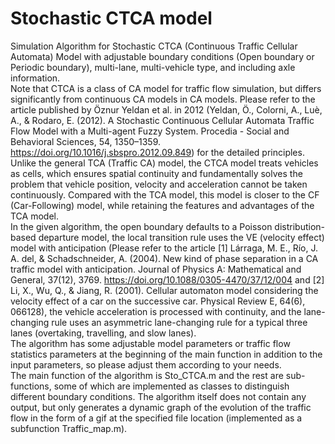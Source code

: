 # Stochastic CTCA model
Simulation Algorithm for Stochastic CTCA (Continuous Traffic Cellular Automata) Model with adjustable boundary conditions (Open boundary or Periodic boundary), multi-lane, multi-vehicle type, and including axle information.  
Note that CTCA is a class of CA model for traffic flow simulation, but differs significantly from continuous CA models in CA models. Please refer to the article published by Öznur Yeldan et al. in 2012 (Yeldan, Ö., Colorni, A., Luè, A., & Rodaro, E. (2012). A Stochastic Continuous Cellular Automata Traffic Flow Model with a Multi-agent Fuzzy System. Procedia - Social and Behavioral Sciences, 54, 1350–1359. https://doi.org/10.1016/j.sbspro.2012.09.849) for the detailed principles. Unlike the general TCA (Traffic CA) model, the CTCA model treats vehicles as cells, which ensures spatial continuity and fundamentally solves the problem that vehicle position, velocity and acceleration cannot be taken continuously. Compared with the TCA model, this model is closer to the CF (Car-Following) model, while retaining the features and advantages of the TCA model.  
In the given algorithm, the open boundary defaults to a Poisson distribution-based departure model, the local transition rule uses the VE (velocity effect) model with anticipation (Please refer to the article [1] Lárraga, M. E., Río, J. A. del, & Schadschneider, A. (2004). New kind of phase separation in a CA traffic model with anticipation. Journal of Physics A: Mathematical and General, 37(12), 3769. https://doi.org/10.1088/0305-4470/37/12/004 and [2] Li, X., Wu, Q., & Jiang, R. (2001). Cellular automaton model considering the velocity effect of a car on the successive car. Physical Review E, 64(6), 066128), the vehicle acceleration is processed with continuity, and the lane-changing rule uses an asymmetric lane-changing rule for a typical three lanes (overtaking, travelling, and slow lanes).  
The algorithm has some adjustable model parameters or traffic flow statistics parameters at the beginning of the main function in addition to the input parameters, so please adjust them according to your needs.  
The main function of the algorithm is Sto_CTCA.m and the rest are sub-functions, some of which are implemented as classes to distinguish different boundary conditions. The algorithm itself does not contain any output, but only generates a dynamic graph of the evolution of the traffic flow in the form of a gif at the specified file location (implemented as a subfunction Traffic_map.m).
